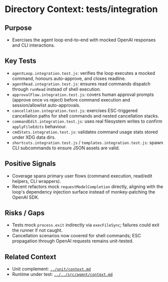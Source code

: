# Directory Context: tests/integration

## Purpose

- Exercises the agent loop end-to-end with mocked OpenAI responses and CLI interactions.

## Key Tests

- `agentLoop.integration.test.js`: verifies the loop executes a mocked command, honours auto-approve, and closes readline.
- `agentRead.integration.test.js`: ensures read commands dispatch through `runRead` instead of shell execution.
- `approvalFlow.integration.test.js`: covers human approval prompts (approve once vs reject) before command execution and
  session/allowlist auto-approvals.
- `cancellation.integration.test.js`: exercises ESC-triggered cancellation paths for shell commands and nested
  cancellation stacks.
- `commandEdit.integration.test.js`: uses real filesystem writes to confirm `applyFileEdits` behaviour.
- `cmdStats.integration.test.js`: validates command usage stats stored under XDG data dirs.
- `shortcuts.integration.test.js` / `templates.integration.test.js`: spawn CLI subcommands to ensure JSON assets are valid.

## Positive Signals

- Coverage spans primary user flows (command execution, read/edit helpers, CLI wrappers).
- Recent refactors mock `requestModelCompletion` directly, aligning with the loop's dependency injection surface instead of monkey-patching the OpenAI SDK.

## Risks / Gaps

- Tests mock `process.exit` indirectly via `execFileSync`; failures could exit the runner if not caught.
- Cancellation scenarios now covered for shell commands; ESC propagation through OpenAI requests remains unit-tested.

## Related Context

- Unit complement: [`../unit/context.md`](../unit/context.md)
- Runtime under test: [`../../src/agent/context.md`](../../src/agent/context.md)
